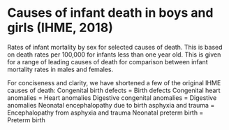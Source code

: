 # Causes of infant death in boys and girls (IHME, 2018)

Rates of infant mortality by sex for selected causes of death. This is based on death rates per 100,000 for infants less than one year old. This is given for a range of leading causes of death for comparison between infant mortality rates in males and females.

For conciseness and clarity, we have shortened a few of the original IHME causes of death:
Congenital birth defects = Birth defects
Congenital heart anomalies = Heart anomalies
Digestive congenital anomalies = Digestive anomalies
Neonatal encephalopathy due to birth asphyxia and trauma = Encephalopathy from asphyxia and trauma
Neonatal preterm birth = Preterm birth
